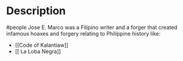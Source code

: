 # Description
#people 
Jose E. Marco was a Filipino writer and a forger that created infamous hoaxes and forgery relating to Philippine history like:
- [[Code of Kalantiaw]]
- [[ La Loba Negra]]